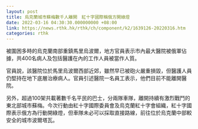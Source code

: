 ```yaml
---
layout: post
title: 烏克蘭城市蘇梅數千人離開　紅十字國際稱俄方開綠燈
date: 2022-03-16 04:30:30.000000000 +08:00
link: https://news.rthk.hk/rthk/ch/component/k2/1639126-20220316.htm
categories: rthk
---
```


被圍困多時的烏克蘭南部重鎮馬里烏波爾，地方官員表示市內最大醫院被俄軍佔據，共400名病人及包括醫護在內的工作人員被當作人質。

官員說，該醫院位於馬里烏波爾西部近郊，雖然早已被砲火嚴重損毀，但醫護人員仍堅持在地下底層治療病人。官員引述醫院一名員工表示，他們目前不能離開醫院。

另外，超過100架共載著數千名平民的巴士，分兩隊車隊，離開持續有激烈戰鬥的東北部城市蘇梅。今次行動由紅十字國際委員會及烏克蘭紅十字會組織，紅十字國際表示俄方為行動開綠燈，但車隊未必可以採取直接路線，前往位於烏克蘭中部較安全的城市波爾塔瓦。
